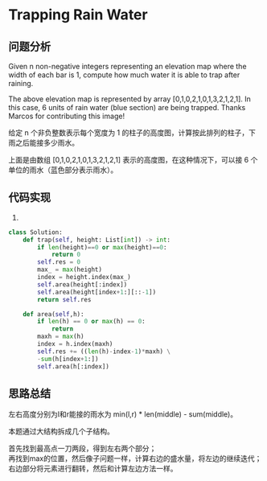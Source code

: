 #   Trapping Rain Water

## 问题分析

Given n non-negative integers representing an elevation map where the width of each bar is 1, compute how much water it is able to trap after raining.

The above elevation map is represented by array [0,1,0,2,1,0,1,3,2,1,2,1]. In this case, 6 units of rain water (blue section) are being trapped. Thanks Marcos for contributing this image!

给定 n 个非负整数表示每个宽度为 1 的柱子的高度图，计算按此排列的柱子，下雨之后能接多少雨水。

上面是由数组 [0,1,0,2,1,0,1,3,2,1,2,1] 表示的高度图，在这种情况下，可以接 6 个单位的雨水（蓝色部分表示雨水）。 


## 代码实现

1.
```python
class Solution:
    def trap(self, height: List[int]) -> int:
        if len(height)==0 or max(height)==0:
            return 0
        self.res = 0
        max_ = max(height)
        index = height.index(max_)
        self.area(height[:index])
        self.area(height[index+1:][::-1])
        return self.res

    def area(self,h):
        if len(h) == 0 or max(h) == 0:
            return 
        maxh = max(h)
        index = h.index(maxh)
        self.res += ((len(h)-index-1)*maxh) \
        -sum(h[index+1:])
        self.area(h[:index])
```


## 思路总结

左右高度分别为l和r能接的雨水为 min(l,r) * len(middle) - sum(middle)。

本题通过大结构拆成几个子结构。

首先找到最高点一刀两段，得到左右两个部分；  
再找到max的位置，然后像子问题一样，计算右边的盛水量，将左边的继续迭代；  
右边部分将元素进行翻转，然后和计算左边方法一样。